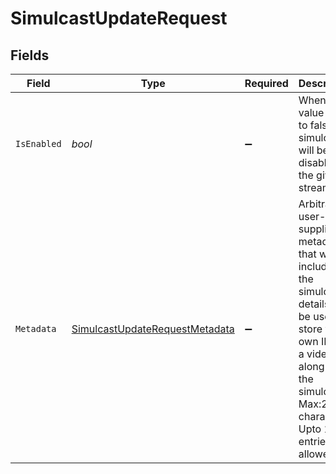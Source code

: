 # SimulcastUpdateRequest


## Fields

| Field                                                                                                                                                                                                    | Type                                                                                                                                                                                                     | Required                                                                                                                                                                                                 | Description                                                                                                                                                                                              | Example                                                                                                                                                                                                  |
| -------------------------------------------------------------------------------------------------------------------------------------------------------------------------------------------------------- | -------------------------------------------------------------------------------------------------------------------------------------------------------------------------------------------------------- | -------------------------------------------------------------------------------------------------------------------------------------------------------------------------------------------------------- | -------------------------------------------------------------------------------------------------------------------------------------------------------------------------------------------------------- | -------------------------------------------------------------------------------------------------------------------------------------------------------------------------------------------------------- |
| `IsEnabled`                                                                                                                                                                                              | *bool*                                                                                                                                                                                                   | :heavy_minus_sign:                                                                                                                                                                                       | When the value is set to false, the simulcast will be disabled for the given stream.                                                                                                                     | false                                                                                                                                                                                                    |
| `Metadata`                                                                                                                                                                                               | [SimulcastUpdateRequestMetadata](../../Models/Components/SimulcastUpdateRequestMetadata.md)                                                                                                              | :heavy_minus_sign:                                                                                                                                                                                       | Arbitrary user-supplied metadata that will be included in the simulcast details. Can be used to store your own ID for a video along with the simulcast. Max:255 characters, Upto 10 entries are allowed. |                                                                                                                                                                                                          |